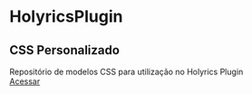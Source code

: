 # HolyricsPlugin

## CSS Personalizado

Repositório de modelos CSS para utilização no Holyrics Plugin<br>
[Acessar](https://github.com/holyrics/HolyricsPlugin/blob/main/Custom%20CSS/README.md)
